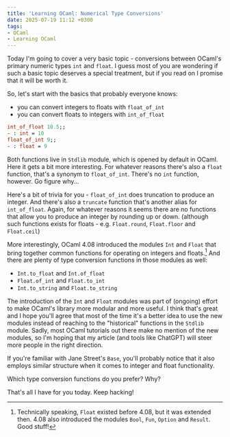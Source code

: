 ```yaml
---
title: 'Learning OCaml: Numerical Type Conversions'
date: 2025-07-19 11:12 +0300
tags:
- OCaml
- Learning OCaml
---
```


Today I'm going to cover a very basic topic - conversions between
OCaml's primary numeric types `int` and `float`. I guess most of you
are wondering if such a basic topic deserves a special treatment, but
if you read on I promise that it will be worth it.

So, let's start with the basics that probably everyone knows:

- you can convert integers to floats with `float_of_int`
- you can convert floats to integers with `int_of_float`

```ocaml
int_of_float 10.5;;
- : int = 10
float_of_int 9;;
- : float = 9
```

Both functions live in `Stdlib` module, which is opened by default in OCaml.
Here it gets a bit more interesting. For whatever reasons there's
also a `float` function, that's a synonym to `float_of_int`. There's
no `int` function, however. Go figure why...

Here's a bit of trivia for you - `float_of_int` does truncation to
produce an integer. And there's also a `truncate` function that's
another alias for `int_of_float`. Again, for whatever reasons it seems
there are no functions that allow you to produce an integer by rounding
up or down. (although such functions exists for floats - e.g. `Float.round`, `Float.floor`
and `Float.ceil`)

More interestingly, OCaml 4.08 introduced the modules `Int` and `Float`
that bring together common functions for operating on integers and floats.[^1]
And there are plenty of type conversion functions in those modules as well:

- `Int.to_float` and `Int.of_float`
- `Float.of_int` and `Float.to_int`
- `Int.to_string` and `Float.to_string`

The introduction of the `Int` and `Float` modules was part of (ongoing)
effort to make OCaml's library more modular and more useful. I think
that's great and I hope you'll agree that most of the time it's a
better idea to use the new modules instead of reaching to the
"historical" functions in the `Stdlib` module. Sadly, most OCaml
tutorials out there make no mention of the new modules, so I'm hoping that
my article (and tools like ChatGPT) will steer more people in the right direction.

If you're familiar with Jane Street's `Base`, you'll probably notice that
it also employs similar structure when it comes to integer and float functionality.

Which type conversion functions do you prefer? Why?

That's all I have for you today. Keep hacking!

[^1]: Technically speaking, `Float` existed before 4.08, but it was extended then. 4.08 also introduced the modules `Bool`, `Fun`, `Option` and `Result`. Good stuff!
